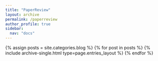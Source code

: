 ```yaml
---
title: "PaperReview"
layout: archive
permalink: /paperreview
author_profile: true
sidebar:
  nav: "docs"
---
```



{% assign posts = site.categories.blog %}
{% for post in posts %} {% include archive-single.html type=page.entries_layout %} {% endfor %}

